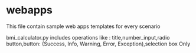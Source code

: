 # webapps
This file contain sample web apps templates for every scenario 

bmi_calculator.py includes operations like : title,number_input,radio button,button: (Success, Info, Warning, Error, Exception),selection box Only
